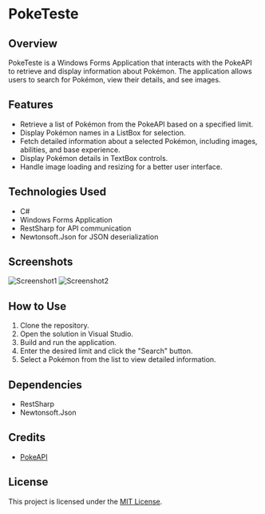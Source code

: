# PokeTeste

## Overview

PokeTeste is a Windows Forms Application that interacts with the PokeAPI to retrieve and display information about Pokémon. The application allows users to search for Pokémon, view their details, and see images.

## Features

- Retrieve a list of Pokémon from the PokeAPI based on a specified limit.
- Display Pokémon names in a ListBox for selection.
- Fetch detailed information about a selected Pokémon, including images, abilities, and base experience.
- Display Pokémon details in TextBox controls.
- Handle image loading and resizing for a better user interface.

## Technologies Used

- C#
- Windows Forms Application
- RestSharp for API communication
- Newtonsoft.Json for JSON deserialization

## Screenshots

![Screenshot1](https://raw.githubusercontent.com/kaiodeodato/PokeTeste/3bfd9483981c0a512344a41f2bd0e72daaa7f32d/Captura%20de%20ecr%C3%A3%202023-11-18%20184258.png?token=A3REYN6CT2TZUCWINZ4ISQ3FLEDEK)
![Screenshot2](Link_to_Image2)

## How to Use

1. Clone the repository.
2. Open the solution in Visual Studio.
3. Build and run the application.
4. Enter the desired limit and click the "Search" button.
5. Select a Pokémon from the list to view detailed information.

## Dependencies

- RestSharp
- Newtonsoft.Json

## Credits

- [PokeAPI](https://pokeapi.co/)

## License

This project is licensed under the [MIT License](LICENSE).




